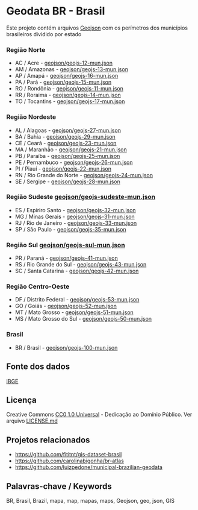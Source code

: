 ﻿
Geodata BR - Brasil
===================

Este projeto contém arquivos [Geojson](http://geojson.org/) com os perímetros
dos municípios brasileiros dividido por estado


### Região Norte
* AC / Acre - [geojson/geojs-12-mun.json](geojson/geojs-12-mun.json)
* AM / Amazonas - [geojson/geojs-13-mun.json](geojson/geojs-13-mun.json)
* AP / Amapá - [geojson/geojs-16-mun.json](geojson/geojs-16-mun.json)
* PA / Pará  - [geojson/geojs-15-mun.json](geojson/geojs-15-mun.json)
* RO / Rondônia - [geojson/geojs-11-mun.json](geojson/geojs-11-mun.json)
* RR / Roraima - [geojson/geojs-14-mun.json](geojson/geojs-14-mun.json)
* TO / Tocantins - [geojson/geojs-17-mun.json](geojson/geojs-17-mun.json)


### Região Nordeste
* AL / Alagoas - [geojson/geojs-27-mun.json](geojson/geojs-27-mun.json)
* BA / Bahia - [geojson/geojs-29-mun.json](geojson/geojs-29-mun.json)
* CE / Ceará - [geojson/geojs-23-mun.json](geojson/geojs-23-mun.json)
* MA / Maranhão - [geojson/geojs-21-mun.json](geojson/geojs-21-mun.json)
* PB / Paraíba - [geojson/geojs-25-mun.json](geojson/geojs-25-mun.json)
* PE / Pernambuco - [geojson/geojs-26-mun.json](geojson/geojs-26-mun.json)
* PI / Piauí - [geojson/geojs-22-mun.json](geojson/geojs-22-mun.json)
* RN / Rio Grande do Norte - [geojson/geojs-24-mun.json](geojson/geojs-24-mun.json)
* SE / Sergipe - [geojson/geojs-28-mun.json](geojson/geojs-28-mun.json)


### Região Sudeste [geojson/geojs-sudeste-mun.json](geojson/geojs-sudeste-mun.json)
* ES / Espíriro Santo - [geojson/geojs-32-mun.json](geojson/geojs-32-mun.json)
* MG / Minas Gerais - [geojson/geojs-31-mun.json](geojson/geojs-31-mun.json)
* RJ / Rio de Janeiro - [geojson/geojs-33-mun.json](geojson/geojs-33-mun.json)
* SP / São Paulo - [geojson/geojs-35-mun.json](geojson/geojs-35-mun.json)


### Região Sul [geojson/geojs-sul-mun.json](geojson/geojs-sul-mun.json)
* PR / Paraná - [geojson/geojs-41-mun.json](geojson/geojs-41-mun.json)
* RS / Rio Grande do Sul - [geojson/geojs-43-mun.json](geojson/geojs-43-mun.json)
* SC / Santa Catarina - [geojson/geojs-42-mun.json](geojson/geojs-42-mun.json)


### Região Centro-Oeste
* DF / Distrito Federal - [geojson/geojs-53-mun.json](geojson/geojs-53-mun.json) 
* GO / Goiás - [geojson/geojs-52-mun.json](geojson/geojs-52-mun.json)
* MT / Mato Grosso - [geojson/geojs-51-mun.json](geojson/geojs-51-mun.json)
* MS / Mato Grosso do Sul - [geojson/geojs-50-mun.json](geojson/geojs-50-mun.json)


### Brasil
* BR / Brasil - [geojson/geojs-100-mun.json](geojson/geojs-100-mun.json)


Fonte dos dados
---------------
[IBGE](http://ibge.gov.br/)


Licença
-------
Creative Commons [CC0 1.0 Universal](https://creativecommons.org/publicdomain/zero/1.0/) - Dedicação ao Domínio Público. Ver arquivo [LICENSE.md](LICENSE.md)


Projetos relacionados
--------------------- 
* https://github.com/fititnt/gis-dataset-brasil
* https://github.com/carolinabigonha/br-atlas
* https://github.com/luizpedone/municipal-brazilian-geodata


Palavras-chave / Keywords
-------------------------
BR, Brasil, Brazil, mapa, map, mapas, maps, Geojson, geo, json, GIS
